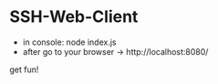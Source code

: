 # SSH-Web-Client

- in console: node index.js
- after go to your browser ->  http://localhost:8080/

get fun!
